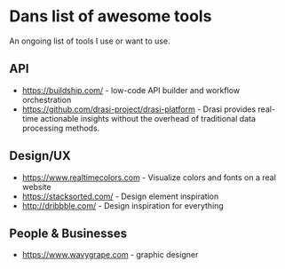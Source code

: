 # Dans list of awesome tools
An ongoing list of tools I use or want to use.


## API
* https://buildship.com/ - low-code API builder and workflow orchestration
* https://github.com/drasi-project/drasi-platform - Drasi provides real-time actionable insights without the overhead of traditional data processing methods.

## Design/UX
* https://www.realtimecolors.com - Visualize colors and fonts on a real website
* https://stacksorted.com/ - Design element inspiration
* http://dribbble.com/ - Design inspiration for everything


## People & Businesses
* https://www.wavygrape.com - graphic designer
